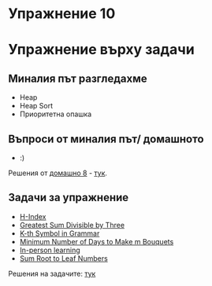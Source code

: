 # Упражнение 10

# Упражнение върху задачи

## Миналия път разгледахме

- Heap
- Heap Sort
- Приоритетна опашка 

## Въпроси от миналия път/ домашното

- :)

Решения от [домашно 8](https://hackerrank.com/contests/sda-ad-hw-8-2023) - [тук](/Homeworks/hw_08).

## Задачи за упражнение

- [H-Index](https://leetcode.com/problems/h-index)
- [Greatest Sum Divisible by Three](https://leetcode.com/problems/greatest-sum-divisible-by-three)
- [K-th Symbol in Grammar](https://leetcode.com/problems/k-th-symbol-in-grammar)
- [Minimum Number of Days to Make m Bouquets](https://leetcode.com/problems/minimum-number-of-days-to-make-m-bouquets)
- [In-person learning](https://www.hackerrank.com/contests/sda-homework-8/challenges/challenge-2728/problem)
- [Sum Root to Leaf Numbers](https://leetcode.com/problems/sum-root-to-leaf-numbers)

Решения на задачите: [тук](https://github.com/TeogopK/SDA-solved/tree/main/Seminar/sem_10)